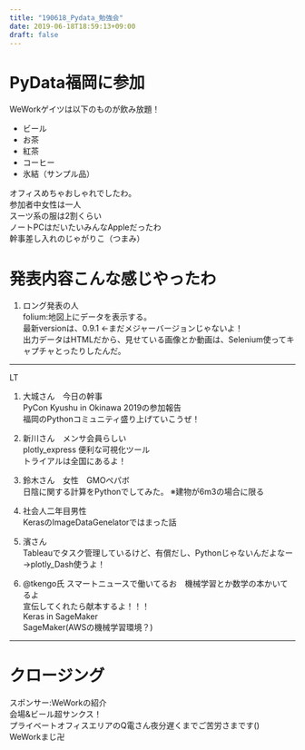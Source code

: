 ```yaml
---
title: "190618_Pydata_勉強会"
date: 2019-06-18T18:59:13+09:00
draft: false
---
```


# PyData福岡に参加
WeWorkゲイツは以下のものが飲み放題！

-  ビール
-  お茶
-  紅茶
-  コーヒー
-  氷結（サンプル品）  

オフィスめちゃおしゃれでしたわ。  
参加者中女性は一人  
スーツ系の服は2割くらい  
ノートPCはだいたいみんなAppleだったわ  
幹事差し入れのじゃがりこ（つまみ）  

# 発表内容こんな感じやったわ

1. ロング発表の人  
    folium:地図上にデータを表示する。  
    最新versionは、0.9.1 ←まだメジャーバージョンじゃないよ！  
    出力データはHTMLだから、見せている画像とか動画は、Selenium使ってキャプチャとったりしたんだ。

---
LT

1. 大城さん　今日の幹事  
   PyCon Kyushu in Okinawa 2019の参加報告  
   福岡のPythonコミュニティ盛り上げていこうぜ！

1. 新川さん　メンサ会員らしい  
   plotly_express 便利な可視化ツール  
   トライアルは全国にあるよ！

1. 鈴木さん　女性　GMOペパボ  
   日陰に関する計算をPythonでしてみた。
   ※建物が6m3の場合に限る

1. 社会人二年目男性  
   KerasのImageDataGenelatorではまった話

1. 濱さん  
   Tableauでタスク管理しているけど、有償だし、Pythonじゃないんだよなー  
   →plotly_Dash使うよ！
   
1. @tkengo氏  スマートニュースで働いてるお　機械学習とか数学の本かいてるよ  
   宣伝してくれたら献本するよ！！！  
   Keras in SageMaker  
   SageMaker(AWSの機械学習環境？)  

---
# クロージング
スポンサー:WeWorkの紹介  
会場&ビール超サンクス！  
プライベートオフィスエリアのQ電さん夜分遅くまでご苦労さまです()  
WeWorkまじ卍
